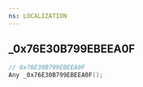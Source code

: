 ```yaml
---
ns: LOCALIZATION
---
```

## _0x76E30B799EBEEA0F

```c
// 0x76E30B799EBEEA0F
Any _0x76E30B799EBEEA0F();
```

